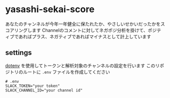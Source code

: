 # yasashi-sekai-score
あなたのチャンネルが今年一年健全に保たれたか、やさしいせかいだったかをスコアリングします
Channelのコメントに対してネガポジ分析を掛けて、ポジティブであればプラス、ネガティブであればマイナスとして計上しています

## settings
[dotenv](https://pypi.org/project/python-dotenv/) を使用してトークンと解析対象のチャンネルの設定を行います
このリポジトリのルートに `.env` ファイルを作成してください

```
# .env
SLACK_TOKEN="your token"
SLACK_CHANNEL_ID="your channel id"
```
